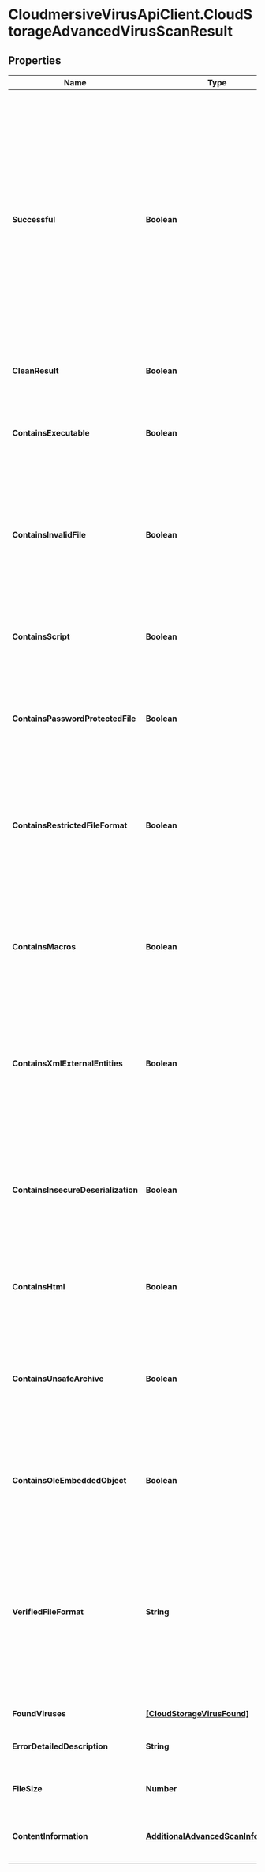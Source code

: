 # CloudmersiveVirusApiClient.CloudStorageAdvancedVirusScanResult

## Properties
Name | Type | Description | Notes
------------ | ------------- | ------------- | -------------
**Successful** | **Boolean** | True if the operation of retrieving the file, and scanning it were successfully completed, false if the file could not be downloaded from cloud storage, or if the file could not be scanned.  Note that successful completion does not mean the file is clean; for the output of the virus scanning operation itself, use the CleanResult and FoundViruses parameters. | [optional] 
**CleanResult** | **Boolean** | True if the scan contained no viruses, false otherwise | [optional] 
**ContainsExecutable** | **Boolean** | True if the scan contained an executable (application code), which can be a significant risk factor | [optional] 
**ContainsInvalidFile** | **Boolean** | True if the scan contained an invalid file (such as a PDF that is not a valid PDF, Word Document that is not a valid Word Document, etc.), which can be a significant risk factor | [optional] 
**ContainsScript** | **Boolean** | True if the scan contained a script (such as a PHP script, Python script, etc.) which can be a significant risk factor | [optional] 
**ContainsPasswordProtectedFile** | **Boolean** | True if the scan contained a password protected or encrypted file, which can be a significant risk factor | [optional] 
**ContainsRestrictedFileFormat** | **Boolean** | True if the uploaded file is of a type that is not allowed based on the optional restrictFileTypes parameter, false otherwise; if restrictFileTypes is not set, this will always be false | [optional] 
**ContainsMacros** | **Boolean** | True if the uploaded file contains embedded Macros of other embedded threats within the document, which can be a significant risk factor | [optional] 
**ContainsXmlExternalEntities** | **Boolean** | True if the uploaded file contains embedded XML External Entity threats of other embedded threats within the document, which can be a significant risk factor | [optional] 
**ContainsInsecureDeserialization** | **Boolean** | True if the uploaded file contains embedded Insecure Deserialization threats of other embedded threats within the document, which can be a significant risk factor | [optional] 
**ContainsHtml** | **Boolean** | True if the uploaded file contains HTML, which can be a significant risk factor | [optional] 
**ContainsUnsafeArchive** | **Boolean** | True if the uploaded file contains unsafe archive (e.g. zip) content, such as a Zip Bomb, or other configurations of a zip file that could lead to an unsafe extraction | [optional] 
**ContainsOleEmbeddedObject** | **Boolean** | True if the uploaded file contains an OLE embedded object, which can be a significant risk factor | [optional] 
**VerifiedFileFormat** | **String** | For file format verification-supported file formats, the contents-verified file format of the file.  Null indicates that the file format is not supported for contents verification.  If a Virus or Malware is found, this field will always be set to Null. | [optional] 
**FoundViruses** | [**[CloudStorageVirusFound]**](CloudStorageVirusFound.md) | Array of viruses found, if any | [optional] 
**ErrorDetailedDescription** | **String** | Detailed error message if the operation was not successful | [optional] 
**FileSize** | **Number** | Size in bytes of the file that was retrieved and scanned | [optional] 
**ContentInformation** | [**AdditionalAdvancedScanInformation**](AdditionalAdvancedScanInformation.md) | Contains additional non-threat content verification information | [optional] 


